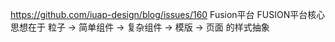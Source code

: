 
https://github.com/iuap-design/blog/issues/160
Fusion平台
FUSION平台核心思想在于 粒子 -> 简单组件 -> 复杂组件 -> 模版 -> 页面 的样式抽象